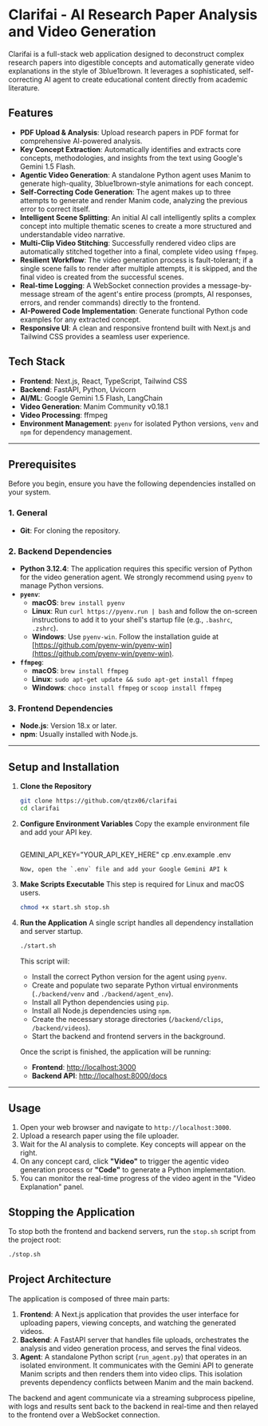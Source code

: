 # Clarifai - AI Research Paper Analysis and Video Generation

Clarifai is a full-stack web application designed to deconstruct complex research papers into digestible concepts and automatically generate video explanations in the style of 3blue1brown. It leverages a sophisticated, self-correcting AI agent to create educational content directly from academic literature.

## Features

- **PDF Upload & Analysis**: Upload research papers in PDF format for comprehensive AI-powered analysis.
- **Key Concept Extraction**: Automatically identifies and extracts core concepts, methodologies, and insights from the text using Google's Gemini 1.5 Flash.
- **Agentic Video Generation**: A standalone Python agent uses Manim to generate high-quality, 3blue1brown-style animations for each concept.
- **Self-Correcting Code Generation**: The agent makes up to three attempts to generate and render Manim code, analyzing the previous error to correct itself.
- **Intelligent Scene Splitting**: An initial AI call intelligently splits a complex concept into multiple thematic scenes to create a more structured and understandable video narrative.
- **Multi-Clip Video Stitching**: Successfully rendered video clips are automatically stitched together into a final, complete video using `ffmpeg`.
- **Resilient Workflow**: The video generation process is fault-tolerant; if a single scene fails to render after multiple attempts, it is skipped, and the final video is created from the successful scenes.
- **Real-time Logging**: A WebSocket connection provides a message-by-message stream of the agent's entire process (prompts, AI responses, errors, and render commands) directly to the frontend.
- **AI-Powered Code Implementation**: Generate functional Python code examples for any extracted concept.
- **Responsive UI**: A clean and responsive frontend built with Next.js and Tailwind CSS provides a seamless user experience.

## Tech Stack

- **Frontend**: Next.js, React, TypeScript, Tailwind CSS
- **Backend**: FastAPI, Python, Uvicorn
- **AI/ML**: Google Gemini 1.5 Flash, LangChain
- **Video Generation**: Manim Community v0.18.1
- **Video Processing**: ffmpeg
- **Environment Management**: `pyenv` for isolated Python versions, `venv` and `npm` for dependency management.

---

## Prerequisites

Before you begin, ensure you have the following dependencies installed on your system.

### 1. General

- **Git**: For cloning the repository.

### 2. Backend Dependencies

- **Python 3.12.4**: The application requires this specific version of Python for the video generation agent. We strongly recommend using `pyenv` to manage Python versions.
- **`pyenv`**:
  - **macOS**: `brew install pyenv`
  - **Linux**: Run `curl https://pyenv.run | bash` and follow the on-screen instructions to add it to your shell's startup file (e.g., `.bashrc`, `.zshrc`).
  - **Windows**: Use `pyenv-win`. Follow the installation guide at [https://github.com/pyenv-win/pyenv-win](https://github.com/pyenv-win/pyenv-win).
- **`ffmpeg`**:
  - **macOS**: `brew install ffmpeg`
  - **Linux**: `sudo apt-get update && sudo apt-get install ffmpeg`
  - **Windows**: `choco install ffmpeg` or `scoop install ffmpeg`

### 3. Frontend Dependencies

- **Node.js**: Version 18.x or later.
- **npm**: Usually installed with Node.js.

---

## Setup and Installation

1.  **Clone the Repository**
    ```bash
    git clone https://github.com/qtzx06/clarifai
    cd clarifai
    ```

2.  **Configure Environment Variables**
    Copy the example environment file and add your API key.
    ```bashey:
    ```
    GEMINI_API_KEY="YOUR_API_KEY_HERE"
    cp .env.example .env
    ```
    Now, open the `.env` file and add your Google Gemini API k
    ```

3.  **Make Scripts Executable**
    This step is required for Linux and macOS users.
    ```bash
    chmod +x start.sh stop.sh
    ```

4.  **Run the Application**
    A single script handles all dependency installation and server startup.
    ```bash
    ./start.sh
    ```
    This script will:
    - Install the correct Python version for the agent using `pyenv`.
    - Create and populate two separate Python virtual environments (`./backend/venv` and `./backend/agent_env`).
    - Install all Python dependencies using `pip`.
    - Install all Node.js dependencies using `npm`.
    - Create the necessary storage directories (`/backend/clips`, `/backend/videos`).
    - Start the backend and frontend servers in the background.

    Once the script is finished, the application will be running:
    - **Frontend**: [http://localhost:3000](http://localhost:3000)
    - **Backend API**: [http://localhost:8000/docs](http://localhost:8000/docs)

---

## Usage

1.  Open your web browser and navigate to `http://localhost:3000`.
2.  Upload a research paper using the file uploader.
3.  Wait for the AI analysis to complete. Key concepts will appear on the right.
4.  On any concept card, click **"Video"** to trigger the agentic video generation process or **"Code"** to generate a Python implementation.
5.  You can monitor the real-time progress of the video agent in the "Video Explanation" panel.

## Stopping the Application

To stop both the frontend and backend servers, run the `stop.sh` script from the project root:
```bash
./stop.sh
```

## Project Architecture

The application is composed of three main parts:

1.  **Frontend**: A Next.js application that provides the user interface for uploading papers, viewing concepts, and watching the generated videos.
2.  **Backend**: A FastAPI server that handles file uploads, orchestrates the analysis and video generation process, and serves the final videos.
3.  **Agent**: A standalone Python script (`run_agent.py`) that operates in an isolated environment. It communicates with the Gemini API to generate Manim scripts and then renders them into video clips. This isolation prevents dependency conflicts between Manim and the main backend.

The backend and agent communicate via a streaming subprocess pipeline, with logs and results sent back to the backend in real-time and then relayed to the frontend over a WebSocket connection.